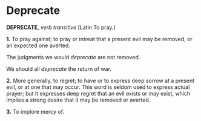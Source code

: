 # Deprecate

**DEPRECATE**, _verb transitive_ \[Latin To pray.\]

**1.** To pray against; to pray or intreat that a present evil may be removed, or an expected one averted.

The judgments we would _deprecate_ are not removed.

We should all _deprecate_ the return of war.

**2.** More generally, to regret; to have or to express deep sorrow at a present evil, or at one that may occur. This word is seldom used to express actual prayer; but it expresses deep regret that an evil exists or may exist, which implies a strong desire that it may be removed or averted.

**3.** To implore mercy of.